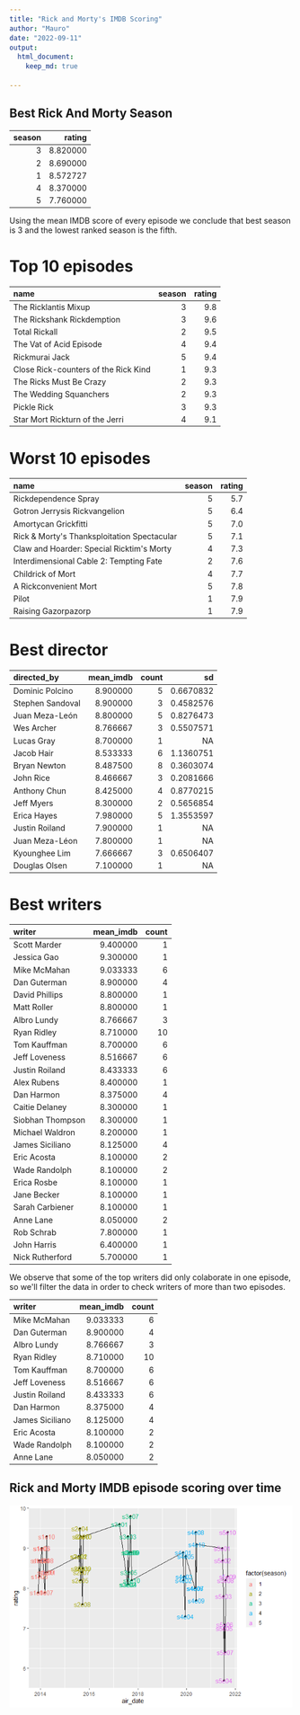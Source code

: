 ```yaml
---
title: "Rick and Morty's IMDB Scoring"
author: "Mauro"
date: "2022-09-11"
output: 
  html_document:
    keep_md: true

---
```




## Best Rick And Morty Season


| season|   rating|
|------:|--------:|
|      3| 8.820000|
|      2| 8.690000|
|      1| 8.572727|
|      4| 8.370000|
|      5| 7.760000|

Using the mean IMDB score of every episode we conclude that best season is 3 and the lowest ranked season is the fifth.

# Top 10 episodes


|name                                 | season| rating|
|:------------------------------------|------:|------:|
|The Ricklantis Mixup                 |      3|    9.8|
|The Rickshank Rickdemption           |      3|    9.6|
|Total Rickall                        |      2|    9.5|
|The Vat of Acid Episode              |      4|    9.4|
|Rickmurai Jack                       |      5|    9.4|
|Close Rick-counters of the Rick Kind |      1|    9.3|
|The Ricks Must Be Crazy              |      2|    9.3|
|The Wedding Squanchers               |      2|    9.3|
|Pickle Rick                          |      3|    9.3|
|Star Mort Rickturn of the Jerri      |      4|    9.1|

# Worst 10 episodes


|name                                        | season| rating|
|:-------------------------------------------|------:|------:|
|Rickdependence Spray                        |      5|    5.7|
|Gotron Jerrysis Rickvangelion               |      5|    6.4|
|Amortycan Grickfitti                        |      5|    7.0|
|Rick & Morty's Thanksploitation Spectacular |      5|    7.1|
|Claw and Hoarder: Special Ricktim's Morty   |      4|    7.3|
|Interdimensional Cable 2: Tempting Fate     |      2|    7.6|
|Childrick of Mort                           |      4|    7.7|
|A Rickconvenient Mort                       |      5|    7.8|
|Pilot                                       |      1|    7.9|
|Raising Gazorpazorp                         |      1|    7.9|

# Best director


|directed_by      | mean_imdb| count|        sd|
|:----------------|---------:|-----:|---------:|
|Dominic Polcino  |  8.900000|     5| 0.6670832|
|Stephen Sandoval |  8.900000|     3| 0.4582576|
|Juan Meza-León   |  8.800000|     5| 0.8276473|
|Wes Archer       |  8.766667|     3| 0.5507571|
|Lucas Gray       |  8.700000|     1|        NA|
|Jacob Hair       |  8.533333|     6| 1.1360751|
|Bryan Newton     |  8.487500|     8| 0.3603074|
|John Rice        |  8.466667|     3| 0.2081666|
|Anthony Chun     |  8.425000|     4| 0.8770215|
|Jeff Myers       |  8.300000|     2| 0.5656854|
|Erica Hayes      |  7.980000|     5| 1.3553597|
|Justin Roiland   |  7.900000|     1|        NA|
|Juan Meza-Léon   |  7.800000|     1|        NA|
|Kyounghee Lim    |  7.666667|     3| 0.6506407|
|Douglas Olsen    |  7.100000|     1|        NA|

# Best writers


|writer           | mean_imdb| count|
|:----------------|---------:|-----:|
|Scott Marder     |  9.400000|     1|
|Jessica Gao      |  9.300000|     1|
|Mike McMahan     |  9.033333|     6|
|Dan Guterman     |  8.900000|     4|
|David Phillips   |  8.800000|     1|
|Matt Roller      |  8.800000|     1|
|Albro Lundy      |  8.766667|     3|
|Ryan Ridley      |  8.710000|    10|
|Tom Kauffman     |  8.700000|     6|
|Jeff Loveness    |  8.516667|     6|
|Justin Roiland   |  8.433333|     6|
|Alex Rubens      |  8.400000|     1|
|Dan Harmon       |  8.375000|     4|
|Caitie Delaney   |  8.300000|     1|
|Siobhan Thompson |  8.300000|     1|
|Michael Waldron  |  8.200000|     1|
|James Siciliano  |  8.125000|     4|
|Eric Acosta      |  8.100000|     2|
|Wade Randolph    |  8.100000|     2|
|Erica Rosbe      |  8.100000|     1|
|Jane Becker      |  8.100000|     1|
|Sarah Carbiener  |  8.100000|     1|
|Anne Lane        |  8.050000|     2|
|Rob Schrab       |  7.800000|     1|
|John Harris      |  6.400000|     1|
|Nick Rutherford  |  5.700000|     1|

We observe that some of the top writers did only colaborate in one episode, so we'll filter the data in order to check writers of more than two episodes.


|writer          | mean_imdb| count|
|:---------------|---------:|-----:|
|Mike McMahan    |  9.033333|     6|
|Dan Guterman    |  8.900000|     4|
|Albro Lundy     |  8.766667|     3|
|Ryan Ridley     |  8.710000|    10|
|Tom Kauffman    |  8.700000|     6|
|Jeff Loveness   |  8.516667|     6|
|Justin Roiland  |  8.433333|     6|
|Dan Harmon      |  8.375000|     4|
|James Siciliano |  8.125000|     4|
|Eric Acosta     |  8.100000|     2|
|Wade Randolph   |  8.100000|     2|
|Anne Lane       |  8.050000|     2|

## Rick and Morty IMDB episode scoring over time

![](rick_morty_episodes_files/figure-html/graph-1.png)<!-- -->

